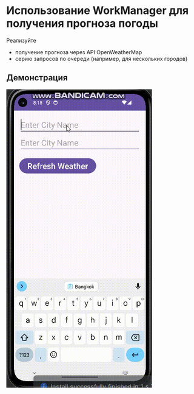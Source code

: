 # Использование WorkManager для получения прогноза погоды

Реализуйте

- ​получение прогноза через API OpenWeatherMap
- серию запросов по очереди (например, для нескольких городов)

## Демонстрация

![gif_1](https://github.com/EkaterinaKugot/Mobile_development/blob/main/WorkManager/result.gif)





